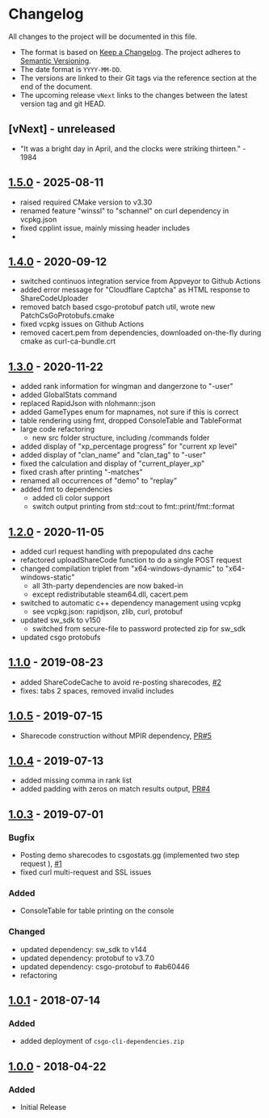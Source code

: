 # Changelog

All changes to the project will be documented in this file.

- The format is based on [Keep a Changelog](https://keepachangelog.com/en/1.1.0/).
  The project adheres to [Semantic Versioning](https://semver.org/spec/v2.0.0.html).
- The date format is `YYYY-MM-DD`.
- The versions are linked to their Git tags via the reference section at the end of the document.
- The upcoming release `vNext` links to the changes between the latest version tag and git HEAD.

## [vNext] - unreleased

- "It was a bright day in April, and the clocks were striking thirteen." - 1984

## [1.5.0] - 2025-08-11

- raised required CMake version to v3.30
- renamed feature "winssl" to "schannel" on curl dependency in vcpkg.json
- fixed cpplint issue, mainly missing header includes
-

## [1.4.0] - 2020-09-12

- switched continuos integration service from Appveyor to Github Actions
- added error message for "Cloudflare Captcha" as HTML response to ShareCodeUploader
- removed batch based csgo-protobuf patch util, wrote new PatchCsGoProtobufs.cmake
- fixed vcpkg issues on Github Actions
- removed cacert.pem from dependencies, downloaded on-the-fly during cmake as curl-ca-bundle.crt

## [1.3.0] - 2020-11-22

- added rank information for wingman and dangerzone to "-user"
- added GlobalStats command
- replaced RapidJson with nlohmann::json
- added GameTypes enum for mapnames, not sure if this is correct
- table rendering using fmt, dropped ConsoleTable and TableFormat
- large code refactoring
  - new src folder structure, including /commands folder
- added display of "xp_percentage progress" for "current xp level"
- added display of "clan_name" and "clan_tag" to "-user"
- fixed the calculation and display of "current_player_xp"
- fixed crash after printing "-matches"
- renamed all occurrences of "demo" to "replay"
- added fmt to dependencies
  - added cli color support
  - switch output printing from std::cout to fmt::print/fmt::format

## [1.2.0] - 2020-11-05

- added curl request handling with prepopulated dns cache
- refactored uploadShareCode function to do a single POST request
- changed compilation triplet from "x64-windows-dynamic" to "x64-windows-static"
  - all 3th-party dependencies are now baked-in
  - except redistributable steam64.dll, cacert.pem
- switched to automatic c++ dependency management using vcpkg
  - see vcpkg.json: rapidjson, zlib, curl, protobuf
- updated sw_sdk to v150
  - switched from secure-file to password protected zip for sw_sdk
- updated csgo protobufs

## [1.1.0] - 2019-08-23

- added ShareCodeCache to avoid re-posting sharecodes, [#2]
- fixes: tabs 2 spaces, removed invalid includes

## [1.0.5] - 2019-07-15

- Sharecode construction without MPIR dependency, [PR#5]

## [1.0.4] - 2019-07-13

- added missing comma in rank list
- added padding with zeros on match results output, [PR#4]

## [1.0.3] - 2019-07-01

### Bugfix
- Posting demo sharecodes to csgostats.gg (implemented two step request ), [#1]
- fixed curl multi-request and SSL issues

### Added
- ConsoleTable for table printing on the console

### Changed
- updated dependency: sw_sdk to v144
- updated dependency: protobuf to v3.7.0
- updated dependency: csgo-protobuf to #ab60446
- refactoring

## [1.0.1] - 2018-07-14
### Added
- added deployment of `csgo-cli-dependencies.zip`

## [1.0.0] - 2018-04-22
### Added
- Initial Release

<!-- Section for Reference Links -->

[Unreleased]: https://github.com/jakoch/csgo-cli/compare/v1.5.0...HEAD
[1.5.0]: https://github.com/jakoch/csgo-cli/compare/v1.4.0...v1.5.0
[1.4.0]: https://github.com/jakoch/csgo-cli/compare/v1.3.0...v1.4.0
[1.3.0]: https://github.com/jakoch/csgo-cli/compare/v1.2.0...v1.3.0
[1.2.0]: https://github.com/jakoch/csgo-cli/compare/v1.1.0...v1.2.0
[1.1.0]: https://github.com/jakoch/csgo-cli/compare/v1.0.5...v1.1.0
[1.0.5]: https://github.com/jakoch/csgo-cli/compare/v1.0.4...v1.0.5
[1.0.4]: https://github.com/jakoch/csgo-cli/compare/v1.0.3...v1.0.4
[1.0.3]: https://github.com/jakoch/csgo-cli/compare/v1.0.1...v1.0.3
[1.0.1]: https://github.com/jakoch/csgo-cli/compare/v1.0.0...v1.0.1
[1.0.0]: https://github.com/jakoch/csgo-cli/releases/tag/v1.0.0

[#1]: https://github.com/jakoch/csgo-cli/issues/1
[#2]: https://github.com/jakoch/csgo-cli/issues/2
[PR#4]: https://github.com/jakoch/csgo-cli/pull/4
[PR#5]: https://github.com/jakoch/csgo-cli/pull/5
